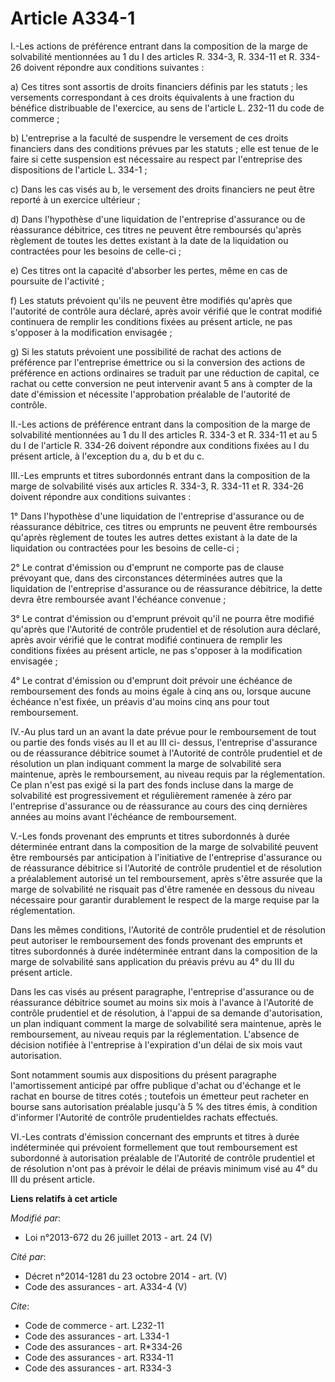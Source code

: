 # Article A334-1

I.-Les actions de préférence entrant dans la composition de la marge de solvabilité mentionnées au 1 du I des articles R.
334-3, R. 334-11 et R. 334-26 doivent répondre aux conditions suivantes : 

a) Ces titres sont assortis de droits financiers définis par les statuts ; les versements correspondant à ces droits
équivalents à une fraction du bénéfice distribuable de l'exercice, au sens de l'article L. 232-11 du code de commerce ; 

b) L'entreprise a la faculté de suspendre le versement de ces droits financiers dans des conditions prévues par les statuts ;
elle est tenue de le faire si cette suspension est nécessaire au respect par l'entreprise des dispositions de l'article L.
334-1 ; 

c) Dans les cas visés au b, le versement des droits financiers ne peut être reporté à un exercice ultérieur ; 

d) Dans l'hypothèse d'une liquidation de l'entreprise d'assurance ou de réassurance débitrice, ces titres ne peuvent être
remboursés qu'après règlement de toutes les dettes existant à la date de la liquidation ou contractées pour les besoins de
celle-ci ; 

e) Ces titres ont la capacité d'absorber les pertes, même en cas de poursuite de l'activité ; 

f) Les statuts prévoient qu'ils ne peuvent être modifiés qu'après que l'autorité de contrôle aura déclaré, après avoir
vérifié que le contrat modifié continuera de remplir les conditions fixées au présent article, ne pas s'opposer à la
modification envisagée ; 

g) Si les statuts prévoient une possibilité de rachat des actions de préférence par l'entreprise émettrice ou si la
conversion des actions de préférence en actions ordinaires se traduit par une réduction de capital, ce rachat ou cette
conversion ne peut intervenir avant 5 ans à compter de la date d'émission et nécessite l'approbation préalable de l'autorité
de contrôle. 

II.-Les actions de préférence entrant dans la composition de la marge de solvabilité mentionnées au 1 du II des articles R.
334-3 et R. 334-11 et au 5 du I de l'article R. 334-26 doivent répondre aux conditions fixées au I du présent article, à
l'exception du a, du b et du c. 

III.-Les emprunts et titres subordonnés entrant dans la composition de la marge de solvabilité visés aux articles R. 334-3,
R. 334-11 et R. 334-26 doivent répondre aux conditions suivantes : 

1° Dans l'hypothèse d'une liquidation de l'entreprise d'assurance ou de réassurance débitrice, ces titres ou emprunts ne
peuvent être remboursés qu'après règlement de toutes les autres dettes existant à la date de la liquidation ou contractées
pour les besoins de celle-ci ; 

2° Le contrat d'émission ou d'emprunt ne comporte pas de clause prévoyant que, dans des circonstances déterminées autres que
la liquidation de l'entreprise d'assurance ou de réassurance débitrice, la dette devra être remboursée avant l'échéance
convenue ; 

3° Le contrat d'émission ou d'emprunt prévoit qu'il ne pourra être modifié qu'après que l'Autorité de contrôle prudentiel et
de résolution aura déclaré, après avoir vérifié que le contrat modifié continuera de remplir les conditions fixées au présent
article, ne pas s'opposer à la modification envisagée ; 

4° Le contrat d'émission ou d'emprunt doit prévoir une échéance de remboursement des fonds au moins égale à cinq ans ou,
lorsque aucune échéance n'est fixée, un préavis d'au moins cinq ans pour tout remboursement. 

IV.-Au plus tard un an avant la date prévue pour le remboursement de tout ou partie des fonds visés au II et au III ci-
dessus, l'entreprise d'assurance ou de réassurance débitrice soumet à l'Autorité de contrôle prudentiel et de résolution un
plan indiquant comment la marge de solvabilité sera maintenue, après le remboursement, au niveau requis par la
réglementation. Ce plan n'est pas exigé si la part des fonds incluse dans la marge de solvabilité est progressivement et
régulièrement ramenée à zéro par l'entreprise d'assurance ou de réassurance au cours des cinq dernières années au moins avant
l'échéance de remboursement. 

V.-Les fonds provenant des emprunts et titres subordonnés à durée déterminée entrant dans la composition de la marge de
solvabilité peuvent être remboursés par anticipation à l'initiative de l'entreprise d'assurance ou de réassurance débitrice
si l'Autorité de contrôle prudentiel et de résolution a préalablement autorisé un tel remboursement, après s'être assurée que
la marge de solvabilité ne risquait pas d'être ramenée en dessous du niveau nécessaire pour garantir durablement le respect
de la marge requise par la réglementation. 

Dans les mêmes conditions, l'Autorité de contrôle prudentiel et de résolution peut autoriser le remboursement des fonds
provenant des emprunts et titres subordonnés à durée indéterminée entrant dans la composition de la marge de solvabilité sans
application du préavis prévu au 4° du III du présent article. 

Dans les cas visés au présent paragraphe, l'entreprise d'assurance ou de réassurance débitrice soumet au moins six mois à
l'avance à l'Autorité de contrôle prudentiel et de résolution, à l'appui de sa demande d'autorisation, un plan indiquant
comment la marge de solvabilité sera maintenue, après le remboursement, au niveau requis par la réglementation. L'absence de
décision notifiée à l'entreprise à l'expiration d'un délai de six mois vaut autorisation. 

Sont notamment soumis aux dispositions du présent paragraphe l'amortissement anticipé par offre publique d'achat ou d'échange
et le rachat en bourse de titres cotés ; toutefois un émetteur peut racheter en bourse sans autorisation préalable jusqu'à 5
% des titres émis, à condition d'informer l'Autorité de contrôle prudentieldes rachats effectués. 

VI.-Les contrats d'émission concernant des emprunts et titres à durée indéterminée qui prévoient formellement que tout
remboursement est subordonné à autorisation préalable de l'Autorité de contrôle prudentiel et de résolution n'ont pas à
prévoir le délai de préavis minimum visé au 4° du III du présent article.

**Liens relatifs à cet article**

_Modifié par_:

  - Loi n°2013-672 du 26 juillet 2013 - art. 24 (V)

_Cité par_:

  - Décret n°2014-1281 du 23 octobre 2014 - art. (V)
  - Code des assurances - art. A334-4 (V)

_Cite_:

  - Code de commerce - art. L232-11
  - Code des assurances - art. L334-1
  - Code des assurances - art. R*334-26
  - Code des assurances - art. R334-11
  - Code des assurances - art. R334-3
